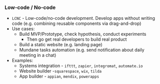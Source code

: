 ### Low-code / No-code
* `LCNC` - Low-code/no-code development. Develop apps without writing code (e.g. combining reusable components via drag-and-drop)
* Use cases:
    * Build MVP/Prototype, check hypothesis, conduct experiments
        * Then go get real developers to build real product
    * Build a static website (e.g. landing page)
    * Mundane tasks automation (e.g. send notification about daily meeting in a chat)
* Examples:
    * Systems integration - `ifttt`, `zapier`, `integromat`, `automate.io`
    * Website builder -`squarespace`, `wix`, `tilda`
    * App builder - `appian`, `mendix`, `powerapps`